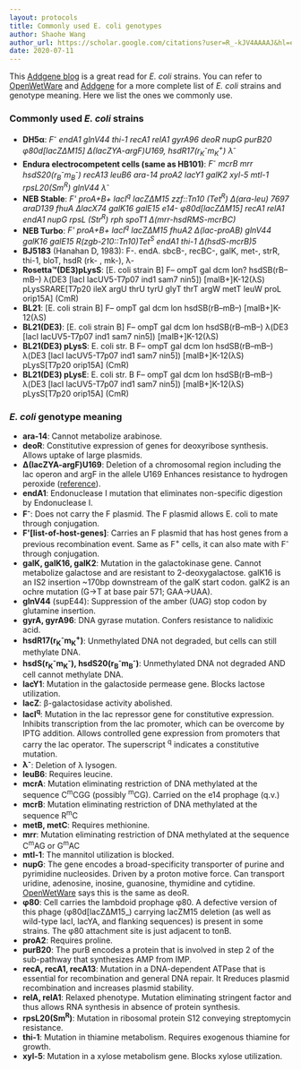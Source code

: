```yaml
---
layout: protocols
title: Commonly used E. coli genotypes
author: Shaohe Wang
author_url: https://scholar.google.com/citations?user=R_-kJV4AAAAJ&hl=en
date: 2020-07-11
---
```


This [Addgene blog](https://blog.addgene.org/plasmids-101-common-lab-e-coli-strains) is a great read for _E. coli_ strains. You can refer to [OpenWetWare](https://openwetware.org/wiki/E._coli_genotypes) and [Addgene](https://blog.addgene.org/plasmids-101-common-lab-e-coli-strains) for a more complete list of _E. coli_ strains and genotype meaning. Here we list the ones we commonly use.

### Commonly used _E. coli_ strains

* __DH5α__: _F<sup>-</sup> endA1 glnV44 thi-1 recA1 relA1 gyrA96 deoR nupG purB20 φ80d[lacZΔM15] Δ(lacZYA-argF)U169, hsdR17(r<sub>K</sub><sup>-</sup>m<sub>K</sub><sup>+</sup>) λ<sup>-</sup>_
* __Endura electrocompetent cells (same as HB101)__: _F<sup>-</sup> mcrB mrr hsdS20(r<sub>B</sub><sup>-</sup>m<sub>B</sub><sup>-</sup>) recA13 leuB6 ara-14 proA2 lacY1 galK2 xyl-5 mtl-1 rpsL20(Sm<sup>R</sup>) glnV44 λ<sup>-</sup>_
* __NEB Stable__: _F' proA+B+ lacI<sup>q</sup> lacZΔM15 zzf::Tn10 (Tet<sup>R</sup>) ∆(ara-leu) 7697 araD139 fhuA ∆lacX74 galK16 galE15 e14- φ80d[lacZΔM15] recA1 relA1 endA1 nupG rpsL (Str<sup>R</sup>) rph spoT1 ∆(mrr-hsdRMS-mcrBC)_
* __NEB Turbo__: _F' proA+B+ lacI<sup>q</sup> lacZΔM15 fhuA2 ∆(lac-proAB) glnV44 galK16 galE15  R(zgb-210::Tn10)Tet<sup>S</sup> endA1 thi-1 ∆(hsdS-mcrB)5_
* __BJ5183__ (Hanahan D, 1983): F-. endA. sbcB-, recBC-, galK, met-, strR, thi-1, bloT, hsdR (rk- , mk-), λ-
* __Rosetta™(DE3)pLysS__: [E. coli strain B] F– ompT gal dcm lon? hsdSB(rB–mB–) λ(DE3 [lacI lacUV5-T7p07 ind1 sam7 nin5]) [malB+]K-12(λS) pLysSRARE[T7p20 ileX argU thrU tyrU glyT thrT argW metT leuW proL orip15A] (CmR)
* __BL21__: [E. coli strain B] F– ompT gal dcm lon hsdSB(rB–mB–) [malB+]K-12(λS)
* __BL21(DE3)__: [E. coli strain B] F– ompT gal dcm lon hsdSB(rB–mB–) λ(DE3 [lacI lacUV5-T7p07 ind1 sam7 nin5]) [malB+]K-12(λS)
* __BL21(DE3) pLysS__: E. coli str. B F– ompT gal dcm lon hsdSB(rB–mB–) λ(DE3 [lacI lacUV5-T7p07 ind1 sam7 nin5]) [malB+]K-12(λS) pLysS[T7p20 orip15A] (CmR)
* __BL21(DE3) pLysE__: E. coli str. B F– ompT gal dcm lon hsdSB(rB–mB–) λ(DE3 [lacI lacUV5-T7p07 ind1 sam7 nin5]) [malB+]K-12(λS) pLysS[T7p20 orip15A] (CmR)

### _E. coli_ genotype meaning

* __ara-14__: Cannot metabolize arabinose.
* __deoR__: Constitutive expression of genes for deoxyribose synthesis. Allows uptake of large plasmids.
* __Δ(lacZYA-argF)U169__: Deletion of a chromosomal region including the lac operon and argF in the allele U169 Enhances resistance to hydrogen peroxide ([reference](https://www.thermofisher.com/us/en/home/life-science/cloning/cloning-learning-center/invitrogen-school-of-molecular-biology/molecular-cloning/transformation/competent-cell-genotypes-genetic-markers.html)).
* __endA1__: Endonuclease I mutation that eliminates non-specific digestion by Endonuclease I.
* __F<sup>-</sup>__: Does not carry the F plasmid. The F plasmid allows E. coli to mate through conjugation.
* __F'[list-of-host-genes]__: Carries an F plasmid that has host genes from a previous recombination event. Same as F<sup>+</sup> cells, it can also mate with F<sup>-</sup> through conjugation.
* __galK, galK16, galK2__: Mutation in the galactokinase gene. Cannot metabolize galactose and are resistant to 2-deoxygalactose. galK16 is an IS2 insertion ~170bp downstream of the galK start codon. galK2 is an ochre mutation (G->T at base pair 571; GAA->UAA).
* __glnV44__ (supE44): Suppression of the amber (UAG) stop codon by glutamine insertion.
* __gyrA, gyrA96__: DNA gyrase mutation. Confers resistance to nalidixic acid.
* __hsdR17(r<sub>K</sub><sup>-</sup>m<sub>K</sub><sup>+</sup>)__: Unmethylated DNA not degraded, but cells can still methylate DNA.
* __hsdS(r<sub>K</sub><sup>-</sup>m<sub>K</sub><sup>-</sup>), hsdS20(r<sub>B</sub><sup>-</sup>m<sub>B</sub><sup>-</sup>)__: Unmethylated DNA not degraded AND cell cannot methylate DNA.
* __lacY1__: Mutation in the galactoside permease gene. Blocks lactose utilization.
* __lacZ__: β-galactosidase activity abolished.
* __lacI<sup>q</sup>__: Mutation in the lac repressor gene for constitutive expression. Inhibits transcription from the lac promoter, which can be overcome by IPTG addition. Allows controlled gene expression from promoters that carry the lac operator. The superscript <sup>q</sup> indicates a constitutive mutation.
* __λ<sup>-</sup>__: Deletion of λ lysogen.
* __leuB6__: Requires leucine.
* __mcrA__: Mutation eliminating restriction of DNA methylated at the sequence C<sup>m</sup>CGG (possibly <sup>m</sup>CG). Carried on the e14 prophage (q.v.)
* __mcrB__: Mutation eliminating restriction of DNA methylated at the sequence R<sup>m</sup>C
* __metB, metC__: Requires methionine.
* __mrr__: Mutation eliminating restriction of DNA methylated at the sequence C<sup>m</sup>AG or G<sup>m</sup>AC
* __mtl-1__: The mannitol utilization is blocked.
* __nupG__: The gene encodes a broad-specificity transporter of purine and pyrimidine nucleosides. Driven by a proton motive force. Can transport uridine, adenosine, inosine, guanosine, thymidine and cytidine. [OpenWetWare](https://openwetware.org/wiki/E._coli_genotypes) says this is the same as deoR.
* __φ80__: Cell carries the lambdoid prophage φ80. A defective version of this phage (φ80d[lacZΔM15_) carrying lacZM15 deletion (as well as wild-type lacI, lacYA, and flanking sequences) is present in some strains. The φ80 attachment site is just adjacent to tonB.
* __proA2__: Requires proline.
* __purB20__: The purB encodes a protein that is involved in step 2 of the sub-pathway that synthesizes AMP from IMP.
* __recA, recA1, recA13__: Mutation in a DNA-dependent ATPase that is essential for recombination and general DNA repair. It Rreduces plasmid recombination and increases plasmid stability.
* __relA, relA1__: Relaxed phenotype. Mutation eliminating stringent factor	and thus allows RNA synthesis in absence of protein synthesis.
* __rpsL20(Sm<sup>R</sup>)__: Mutation in ribosomal protein S12 conveying streptomycin resistance.
* __thi-1__: Mutation in thiamine metabolism. Requires exogenous thiamine for growth.
* __xyl-5__: Mutation in a xylose metabolism gene. Blocks xylose utilization.
